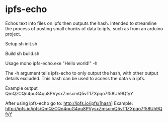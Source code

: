 # ipfs-echo
Echos text into files on ipfs then outputs the hash.
Intended to streamline the process of posting small chunks of data to ipfs, such as from an arduino project.

Setup
  sh init.sh

Build
  sh build.sh

Usage
  mono ipfs-echo.exe "Hello world!" -h
  
The -h argument tells ipfs-echo to only output the hash, with other output details excluded.
This hash can be used to access the data via ipfs.

Example output
  QmQzCQn4puG4qu8PVysxZmscmQ5vT1ZXpqo7f58Uh9QfyY

After using ipfs-echo go to:
  http://ipfs.io/ipfs/[hash]
Example:
  http://ipfs.io/ipfs/QmQzCQn4puG4qu8PVysxZmscmQ5vT1ZXpqo7f58Uh9QfyY
